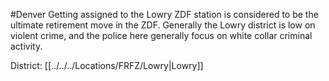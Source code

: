 #Denver 
Getting assigned to the Lowry ZDF station is considered to be the ultimate retirement move in the ZDF. Generally the Lowry district is low on violent crime, and the police here generally focus on white collar criminal activity.

District: [[../../../Locations/FRFZ/Lowry|Lowry]]